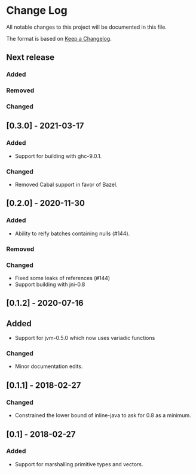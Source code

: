 # Change Log

All notable changes to this project will be documented in this file.

The format is based on [Keep a Changelog](http://keepachangelog.com/).

## Next release

### Added
### Removed
### Changed

## [0.3.0] - 2021-03-17

### Added

* Support for building with ghc-9.0.1.

### Changed

* Removed Cabal support in favor of Bazel.

## [0.2.0] - 2020-11-30

### Added

* Ability to reify batches containing nulls (#144).

### Removed

### Changed

* Fixed some leaks of references (#144)
* Support building with jni-0.8

## [0.1.2] - 2020-07-16

## Added

* Support for jvm-0.5.0 which now uses variadic functions

### Changed

* Minor documentation edits.

## [0.1.1] - 2018-02-27

### Changed

* Constrained the lower bound of inline-java to ask for 0.8 as a minimum.

## [0.1] - 2018-02-27

### Added

* Support for marshalling primitive types and vectors.
